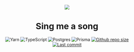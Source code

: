 <p align="center">
  <img  src="https://cdn.iconscout.com/icon/free/png-256/music-177-112617.png">
</p>
<h1 align="center">
  Sing me a song
</h1>
<div align="center">

  ![Yarn](https://img.shields.io/badge/yarn-%232C8EBB.svg?style=for-the-badge&logo=yarn&logoColor=white)
  ![TypeScript](https://img.shields.io/badge/typescript-%23007ACC.svg?style=for-the-badge&logo=typescript&logoColor=white)
  ![Postgres](https://img.shields.io/badge/postgres-%23316192.svg?style=for-the-badge&logo=postgresql&logoColor=white)
  ![Prisma](https://img.shields.io/badge/Prisma-3982CE?style=for-the-badge&logo=Prisma&logoColor=white)
  <a href="https://github.com/andreseichi/sing-me-a-song/commits">
    <img alt="Github repo size" src="https://img.shields.io/github/repo-size/andreseichi/sing-me-a-song?style=for-the-badge">
  </a>
  <a href="https://github.com/andreseichi/sing-me-a-song/commits">
    <img alt="Last commit" src="https://img.shields.io/github/last-commit/andreseichi/sing-me-a-song?style=for-the-badge" />
  </a>
</div>
​